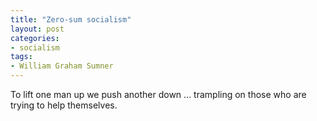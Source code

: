 ```yaml
---
title: "Zero-sum socialism"
layout: post
categories:
- socialism
tags:
- William Graham Sumner
---
```


To lift one man up we push another down ... trampling on those who are trying to help themselves.